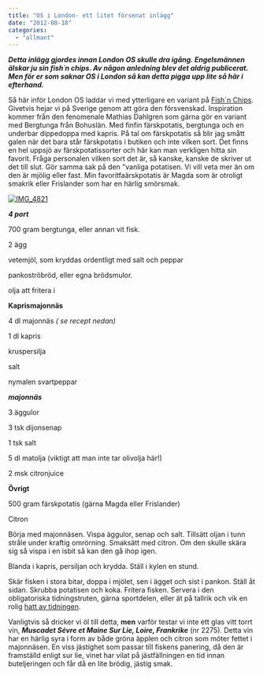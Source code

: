 ```yaml
---
title: "OS i London- ett litet försenat inlägg"
date: "2012-08-18"
categories: 
  - "allmant"
---
```


_**Detta inlägg gjordes innan London OS skulle dra igång. Engelsmännen älskar ju sin fish´n chips. Av någon anledning blev det aldrig publicerat. Men för er som saknar OS i London så kan detta pigga upp lite så här i efterhand.**_

Så här inför London OS laddar vi med ytterligare en variant på [Fish´n Chips](http://import.local/2012/01/09/fish-n-chips/ "Fish n chips"). Givetvis hejar vi på Sverige genom att göra den försvenskad. Inspiration kommer från den fenomenale Mathias Dahlgren som gärna gör en variant med Bergtunga från Bohuslän. Med finfin färskpotatis, bergtunga och en underbar dippedoppa med kapris. På tal om färskpotatis så blir jag smått galen när det bara står färskpotatis i butiken och inte vilken sort. Det finns en hel uppsjö av färskpotatissorter och här kan man verkligen hitta sin favorit. Fråga personalen vilken sort det är, så kanske, kanske de skriver ut det till slut. Gör samma sak på den "vanliga potatisen. Vi vill veta mer än om den är mjölig eller fast. Min favoritfaärskpotatis är Magda som är otroligt smakrik eller Frislander som har en härlig smörsmak.

[![](images/IMG_4821-1024x682.jpg "IMG_4821")](http://import.local/wp-content/uploads/2012/06/IMG_4821.jpg)

_**4 port**_

700 gram bergtunga, eller annan vit fisk.

2 ägg

vetemjöl, som kryddas ordentligt med salt och peppar

pankoströbröd, eller egna brödsmulor.

olja att fritera i

**Kaprismajonnäs**

4 dl majonnäs _( se recept nedan)_

1 dl kapris

kruspersilja

salt

nymalen svartpeppar

_**majonnäs**_

3 äggulor

3 tsk dijonsenap

1 tsk salt

5 dl matolja (viktigt att man inte tar olivolja här!)

2 msk citronjuice

**Övrigt**

500 gram färskpotatis (gärna Magda eller Frislander)

Citron

Börja med majonnäsen. Vispa äggulor, senap och salt. Tillsätt oljan i tunn stråle under kraftig omrörning. Smaksätt med citron. Om den skulle skära sig så vispa i en isbit så kan den gå ihop igen.

Blanda i kapris, persiljan och krydda. Ställ i kylen en stund.

Skär fisken i stora bitar, doppa i mjölet, sen i ägget och sist i pankon. Ställ åt sidan. Skrubba potatisen och koka. Fritera fisken. Servera i den obligatoriska tidningstruten, gärna sportdelen, eller ät på tallrik och vik en rolig [hatt av tidningen](http://friidaaa.devote.se/blogs/6778470/min-tidningshatt.htm "tidningshatt").

Vanligtvis så dricker vi öl till detta, **men** varför testar vi inte ett glas vitt torrt vin, _**Muscadet Sévre et Maine Sur Lie, Loire, Frankrike**_ (nr 2275). Detta vin har en härlig syra i form av både gröna äpplen och citron som möter fettet i majonnäsen. En viss jästighet som passar till fiskens panering, då den är framställd enligt sur lie, vinet har vilat på jästfällningen en tid innan buteljeringen och får då en lite brödig, jästig smak.

